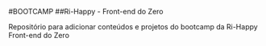 #BOOTCAMP
##Ri-Happy - Front-end do Zero

Repositório para adicionar conteúdos e projetos do bootcamp da Ri-Happy Front-end do Zero